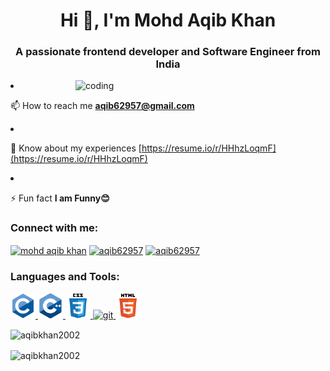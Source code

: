 <h1 align="center">Hi 👋, I'm Mohd Aqib Khan</h1>
<h3 align="center">A passionate frontend developer and Software Engineer from India</h3>
<img align="right" alt="coding" width="400" src="https://camo.githubusercontent.com/890f5c7081bbf01cdfb0812010132bb31a076ca323c4f232a9523fcd2a8bcfcd/68747470733a2f2f6d69726f2e6d656469756d2e636f6d2f6669742f632f3138342f3138342f312a495247486d69477361313673746564517649615a66772e676966"
- 🌱 I’m currently learning **Reactjs,Tailwind**

- 📫 How to reach me **aqib62957@gmail.com**

- 📄 Know about my experiences [https://resume.io/r/HHhzLoqmF](https://resume.io/r/HHhzLoqmF)

- ⚡ Fun fact **I am Funny😊**

<h3 align="left">Connect with me:</h3>
<p align="left">
<a href="https://linkedin.com/in/mohd aqib khan" target="blank"><img align="center" src="https://raw.githubusercontent.com/rahuldkjain/github-profile-readme-generator/master/src/images/icons/Social/linked-in-alt.svg" alt="mohd aqib khan" height="30" width="40" /></a>
<a href="https://www.leetcode.com/aqib62957" target="blank"><img align="center" src="https://raw.githubusercontent.com/rahuldkjain/github-profile-readme-generator/master/src/images/icons/Social/leet-code.svg" alt="aqib62957" height="30" width="40" /></a>
<a href="https://auth.geeksforgeeks.org/user/aqib62957" target="blank"><img align="center" src="https://raw.githubusercontent.com/rahuldkjain/github-profile-readme-generator/master/src/images/icons/Social/geeks-for-geeks.svg" alt="aqib62957" height="30" width="40" /></a>
</p>

<h3 align="left">Languages and Tools:</h3>
<p align="left"> <a href="https://www.cprogramming.com/" target="_blank" rel="noreferrer"> <img src="https://raw.githubusercontent.com/devicons/devicon/master/icons/c/c-original.svg" alt="c" width="40" height="40"/> </a> <a href="https://www.w3schools.com/cpp/" target="_blank" rel="noreferrer"> <img src="https://raw.githubusercontent.com/devicons/devicon/master/icons/cplusplus/cplusplus-original.svg" alt="cplusplus" width="40" height="40"/> </a> <a href="https://www.w3schools.com/css/" target="_blank" rel="noreferrer"> <img src="https://raw.githubusercontent.com/devicons/devicon/master/icons/css3/css3-original-wordmark.svg" alt="css3" width="40" height="40"/> </a> <a href="https://git-scm.com/" target="_blank" rel="noreferrer"> <img src="https://www.vectorlogo.zone/logos/git-scm/git-scm-icon.svg" alt="git" width="40" height="40"/> </a> <a href="https://www.w3.org/html/" target="_blank" rel="noreferrer"> <img src="https://raw.githubusercontent.com/devicons/devicon/master/icons/html5/html5-original-wordmark.svg" alt="html5" width="40" height="40"/> </a> </p>

<p><img align="center" src="https://github-readme-stats.vercel.app/api/top-langs?username=aqibkhan2002&show_icons=true&locale=en&layout=compact" alt="aqibkhan2002" /></p>

<p><img align="center" src="https://github-readme-streak-stats.herokuapp.com/?user=aqibkhan2002&" alt="aqibkhan2002" /></p>

